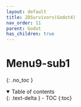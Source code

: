 ```yaml
---
layout: default
title: 2DSurvivors(Godot4)
nav_order: 11
parent: Godot
has_children: true
---
```


# Menu9-sub1
{: .no_toc }

<details open markdown="block">
  <summary>
    Table of contents
  </summary>
  {: .text-delta }
- TOC
{:toc}
</details>
<!------------------------------------ STEP ------------------------------------>
